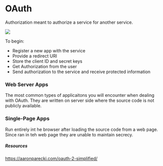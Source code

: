 # OAuth

Authorization meant to authorize a service for another service.

![](https://a.slack-edge.com/fbd3c/img/api/articles/oauth_scopes_tutorial/slack_oauth_flow_diagram.png)

To begin: 
 - Register a new app with the service
 - Provide a redirect URI
 - Store the client ID and secret keys
 - Get Authorization from the user
 - Send authorization to the service and receive protected information
 
### Web Server Apps 
The most common types of applicaitons you will encounter when dealing with OAuth. They are written on server side where the source code is not publicly available.

### Single-Page Apps
Run entirely int he browser after loading the source code from a web page. Since ran in teh web page they are unable to maintain secrecy.


##### Resources
https://aaronparecki.com/oauth-2-simplified/
